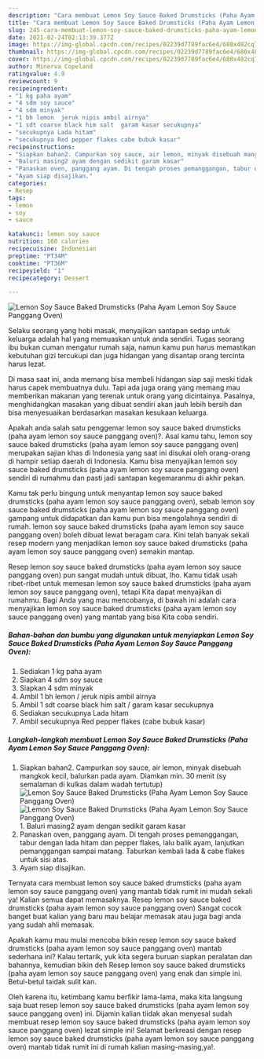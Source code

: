 ```yaml
---
description: "Cara membuat Lemon Soy Sauce Baked Drumsticks (Paha Ayam Lemon Soy Sauce Panggang Oven) yang nikmat dan Mudah Dibuat"
title: "Cara membuat Lemon Soy Sauce Baked Drumsticks (Paha Ayam Lemon Soy Sauce Panggang Oven) yang nikmat dan Mudah Dibuat"
slug: 245-cara-membuat-lemon-soy-sauce-baked-drumsticks-paha-ayam-lemon-soy-sauce-panggang-oven-yang-nikmat-dan-mudah-dibuat
date: 2021-02-24T02:13:39.377Z
image: https://img-global.cpcdn.com/recipes/02239d7789fac6e4/680x482cq70/lemon-soy-sauce-baked-drumsticks-paha-ayam-lemon-soy-sauce-panggang-oven-foto-resep-utama.jpg
thumbnail: https://img-global.cpcdn.com/recipes/02239d7789fac6e4/680x482cq70/lemon-soy-sauce-baked-drumsticks-paha-ayam-lemon-soy-sauce-panggang-oven-foto-resep-utama.jpg
cover: https://img-global.cpcdn.com/recipes/02239d7789fac6e4/680x482cq70/lemon-soy-sauce-baked-drumsticks-paha-ayam-lemon-soy-sauce-panggang-oven-foto-resep-utama.jpg
author: Minerva Copeland
ratingvalue: 4.9
reviewcount: 9
recipeingredient:
- "1 kg paha ayam"
- "4 sdm soy sauce"
- "4 sdm minyak"
- "1 bh lemon  jeruk nipis ambil airnya"
- "1 sdt coarse black him salt  garam kasar secukupnya"
- "secukupnya Lada hitam"
- "secukupnya Red pepper flakes cabe bubuk kasar"
recipeinstructions:
- "Siapkan bahan2. Campurkan soy sauce, air lemon, minyak disebuah mangkok kecil, balurkan pada ayam. Diamkan min. 30 menit (sy semalaman di kulkas dalam wadah tertutup)"
- "Baluri masing2 ayam dengan sedikit garam kasar"
- "Panaskan oven, panggang ayam. Di tengah proses pemanggangan, tabur dengan lada hitam dan pepper flakes, lalu balik ayam, lanjutkan pemanggangan sampai matang. Taburkan kembali lada &amp; cabe flakes untuk sisi atas."
- "Ayam siap disajikan."
categories:
- Resep
tags:
- lemon
- soy
- sauce

katakunci: lemon soy sauce 
nutrition: 160 calories
recipecuisine: Indonesian
preptime: "PT34M"
cooktime: "PT36M"
recipeyield: "1"
recipecategory: Dessert

---
```



![Lemon Soy Sauce Baked Drumsticks (Paha Ayam Lemon Soy Sauce Panggang Oven)](https://img-global.cpcdn.com/recipes/02239d7789fac6e4/680x482cq70/lemon-soy-sauce-baked-drumsticks-paha-ayam-lemon-soy-sauce-panggang-oven-foto-resep-utama.jpg)

Selaku seorang yang hobi masak, menyajikan santapan sedap untuk keluarga adalah hal yang memuaskan untuk anda sendiri. Tugas seorang ibu bukan cuman mengatur rumah saja, namun kamu pun harus memastikan kebutuhan gizi tercukupi dan juga hidangan yang disantap orang tercinta harus lezat.

Di masa  saat ini, anda memang bisa membeli hidangan siap saji meski tidak harus capek membuatnya dulu. Tapi ada juga orang yang memang mau memberikan makanan yang terenak untuk orang yang dicintainya. Pasalnya, menghidangkan masakan yang dibuat sendiri akan jauh lebih bersih dan bisa menyesuaikan berdasarkan masakan kesukaan keluarga. 



Apakah anda salah satu penggemar lemon soy sauce baked drumsticks (paha ayam lemon soy sauce panggang oven)?. Asal kamu tahu, lemon soy sauce baked drumsticks (paha ayam lemon soy sauce panggang oven) merupakan sajian khas di Indonesia yang saat ini disukai oleh orang-orang di hampir setiap daerah di Indonesia. Kamu bisa menyajikan lemon soy sauce baked drumsticks (paha ayam lemon soy sauce panggang oven) sendiri di rumahmu dan pasti jadi santapan kegemaranmu di akhir pekan.

Kamu tak perlu bingung untuk menyantap lemon soy sauce baked drumsticks (paha ayam lemon soy sauce panggang oven), sebab lemon soy sauce baked drumsticks (paha ayam lemon soy sauce panggang oven) gampang untuk didapatkan dan kamu pun bisa mengolahnya sendiri di rumah. lemon soy sauce baked drumsticks (paha ayam lemon soy sauce panggang oven) boleh dibuat lewat beragam cara. Kini telah banyak sekali resep modern yang menjadikan lemon soy sauce baked drumsticks (paha ayam lemon soy sauce panggang oven) semakin mantap.

Resep lemon soy sauce baked drumsticks (paha ayam lemon soy sauce panggang oven) pun sangat mudah untuk dibuat, lho. Kamu tidak usah ribet-ribet untuk memesan lemon soy sauce baked drumsticks (paha ayam lemon soy sauce panggang oven), tetapi Kita dapat menyajikan di rumahmu. Bagi Anda yang mau mencobanya, di bawah ini adalah cara menyajikan lemon soy sauce baked drumsticks (paha ayam lemon soy sauce panggang oven) yang mantab yang bisa Kita coba sendiri.

<!--inarticleads1-->

##### Bahan-bahan dan bumbu yang digunakan untuk menyiapkan Lemon Soy Sauce Baked Drumsticks (Paha Ayam Lemon Soy Sauce Panggang Oven):

1. Sediakan 1 kg paha ayam
1. Siapkan 4 sdm soy sauce
1. Siapkan 4 sdm minyak
1. Ambil 1 bh lemon / jeruk nipis ambil airnya
1. Ambil 1 sdt coarse black him salt / garam kasar secukupnya
1. Sediakan secukupnya Lada hitam
1. Ambil secukupnya Red pepper flakes (cabe bubuk kasar)




<!--inarticleads2-->

##### Langkah-langkah membuat Lemon Soy Sauce Baked Drumsticks (Paha Ayam Lemon Soy Sauce Panggang Oven):

1. Siapkan bahan2. Campurkan soy sauce, air lemon, minyak disebuah mangkok kecil, balurkan pada ayam. Diamkan min. 30 menit (sy semalaman di kulkas dalam wadah tertutup)
<img src="https://img-global.cpcdn.com/steps/f6bfe76d9612b807/160x128cq70/lemon-soy-sauce-baked-drumsticks-paha-ayam-lemon-soy-sauce-panggang-oven-langkah-memasak-1-foto.jpg" alt="Lemon Soy Sauce Baked Drumsticks (Paha Ayam Lemon Soy Sauce Panggang Oven)"><img src="https://img-global.cpcdn.com/steps/a067ac6e7b2eda40/160x128cq70/lemon-soy-sauce-baked-drumsticks-paha-ayam-lemon-soy-sauce-panggang-oven-langkah-memasak-1-foto.jpg" alt="Lemon Soy Sauce Baked Drumsticks (Paha Ayam Lemon Soy Sauce Panggang Oven)">1. Baluri masing2 ayam dengan sedikit garam kasar
1. Panaskan oven, panggang ayam. Di tengah proses pemanggangan, tabur dengan lada hitam dan pepper flakes, lalu balik ayam, lanjutkan pemanggangan sampai matang. Taburkan kembali lada &amp; cabe flakes untuk sisi atas.
1. Ayam siap disajikan.




Ternyata cara membuat lemon soy sauce baked drumsticks (paha ayam lemon soy sauce panggang oven) yang mantab tidak rumit ini mudah sekali ya! Kalian semua dapat memasaknya. Resep lemon soy sauce baked drumsticks (paha ayam lemon soy sauce panggang oven) Sangat cocok banget buat kalian yang baru mau belajar memasak atau juga bagi anda yang sudah ahli memasak.

Apakah kamu mau mulai mencoba bikin resep lemon soy sauce baked drumsticks (paha ayam lemon soy sauce panggang oven) mantab sederhana ini? Kalau tertarik, yuk kita segera buruan siapkan peralatan dan bahannya, kemudian bikin deh Resep lemon soy sauce baked drumsticks (paha ayam lemon soy sauce panggang oven) yang enak dan simple ini. Betul-betul taidak sulit kan. 

Oleh karena itu, ketimbang kamu berfikir lama-lama, maka kita langsung saja buat resep lemon soy sauce baked drumsticks (paha ayam lemon soy sauce panggang oven) ini. Dijamin kalian tiidak akan menyesal sudah membuat resep lemon soy sauce baked drumsticks (paha ayam lemon soy sauce panggang oven) lezat simple ini! Selamat berkreasi dengan resep lemon soy sauce baked drumsticks (paha ayam lemon soy sauce panggang oven) mantab tidak rumit ini di rumah kalian masing-masing,ya!.

